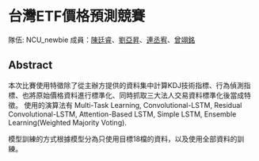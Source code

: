 # 台灣ETF價格預測競賽
隊伍: NCU_newbie
成員：[陳廷睿](https://github.com/Ray941216/TBrainETF)、[劉亞昇](#)、[連丞宥](https://github.com/littlelienpeanut/ETF_prediction)、[曾翊銘](#)

## Abstract
本次比賽使用特徵除了從主辦方提供的資料集中計算KDJ技術指標、行為偵測指標、也將原始價格資料進行標準化、同時抓取三大法人交易資料標準化後當成特徵。
使用的演算法有 Multi-Task Learning, Convolutional-LSTM, Residual Convolutional-LSTM, Attention-Based LSTM, Simple LSTM, Ensemble Learning(Weighted Majority Voting).

模型訓練的方式根據模型分為只使用目標18檔的資料，以及使用全部資料的訓練。
